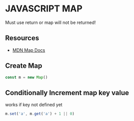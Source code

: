 # JAVASCRIPT MAP

Must use return or map will not be returned!

## Resources

- [MDN Map Docs](https://developer.mozilla.org/en-US/docs/Web/JavaScript/Reference/Global_Objects/Map)

## Create Map

```javascript
const m = new Map()
```

## Conditionally Increment map key value

works if key not defined yet

```javascript
m.set('a', m.get('a') + 1 || 0)
```
